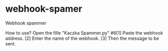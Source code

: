 # webhook-spamer
Webhook spammer

How to use?
Open the fille "Kaczka Spammer.py"
#6[1] Paste the webhook address.
[2] Enter the name of the webhook.
[3] Then the message to be sent.
